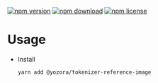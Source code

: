 [![npm version](https://img.shields.io/npm/v/@yozora/tokenizer-reference-image.svg)](https://www.npmjs.com/package/@yozora/tokenizer-reference-image)
[![npm download](https://img.shields.io/npm/dm/@yozora/tokenizer-reference-image.svg)](https://www.npmjs.com/package/@yozora/tokenizer-reference-image)
[![npm license](https://img.shields.io/npm/l/@yozora/tokenizer-reference-image.svg)](https://www.npmjs.com/package/@yozora/tokenizer-reference-image)


# Usage

  * Install
    ```console
    yarn add @yozora/tokenizer-reference-image
    ```
